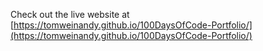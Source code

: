 Check out the live website at [https://tomweinandy.github.io/100DaysOfCode-Portfolio/](https://tomweinandy.github.io/100DaysOfCode-Portfolio/)
